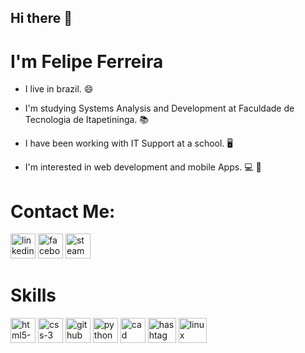 ## Hi there 👋
# I'm Felipe Ferreira  

- I live in brazil. :smile:

- I'm studying Systems Analysis and Development at Faculdade de Tecnologia de Itapetininga. :books:

- I have been working with IT Support at a school. :desktop_computer:

- I'm interested in web development and mobile Apps. :computer: :iphone:



# Contact Me:

<!-- Social Media -->

<a href="https://www.linkedin.com/in/felipe-ferreira-64666a206/"><img src="https://i.ibb.co/dj7NK9r/linkedin-1.png" alt="linkedin-1" height="40" width="40"></a>
<a href="https://www.facebook.com/fferreirafe/"><img src="https://i.ibb.co/PrbBq8Z/facebook.png" alt="facebook" height="40" width="40"></a> 
<a href="https://steamcommunity.com/profiles/76561198353916509/"><img src="https://i.ibb.co/Zx9nwDy/steam.jpg" alt="steam" height="40" width="40"></a>






# Skills

<!-- Skills -->
<!--HTML-->
<img src="https://i.ibb.co/Fqs2QZ9/html5-1.png" alt="html5-1" height="40" width="40"> <img src="https://i.ibb.co/QQgMJ7J/css-3.png" alt="css-3" height="40" width="40"> <img src="https://i.ibb.co/ZzwNL2W/github.jpg" alt="github"  height="40" width="40"> <img src="https://i.ibb.co/PFdwTVh/python.png" alt="python" height="40" width="40"> <img src="https://i.ibb.co/fYQ13vL/cad.png" alt="cad" height="40" width="40"> <img src="https://i.ibb.co/JKx05ky/hashtag.png" alt="hashtag" height="40" width="45"> <img src="https://i.ibb.co/sF5Bv62/linux.png" alt="linux" height="40" width="45">














